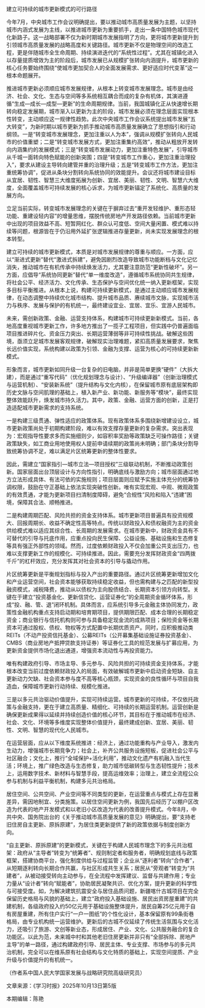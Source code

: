 建立可持续的城市更新模式的可行路径

今年7月，中央城市工作会议明确提出，要以推动城市高质量发展为主题，以坚持城市内涵式发展为主线，以推进城市更新为重要抓手，走出一条中国特色城市现代化新路子。这一战略部署不仅为新时期城市发展指明了方向，更将城市更新提升到引领城市高质量发展的战略高度和关键路径。城市更新不仅是物理空间的改造工程，更是伴随城市全生命周期、持续演进迭代的“系统性过程”。尤其在城镇化进入以存量提质增效为主的阶段后，城市发展已从规模扩张转向内涵提升，城市更新的核心任务要始终围绕“使城市更加契合人的全面发展需求、更好适应时代变革”这一根本命题展开。

推进城市更新必须顺应城市发展规律，从根本上转变城市发展理念。城市是由经济、社会、文化、生态与空间等多系统相互耦合而成的复杂有机体，其演进遵循“生成—成长—成型—更新”的生命周期规律。当前，我国城镇化正从快速增长期转向稳定发展期，城市渐入以更新为主的阶段，城市发展必须在理念层面实现根本性转变，主动顺应这一规律性趋势。此次中央城市工作会议系统提出城市发展“五大转变”，为新时期以城市更新为抓手推动城市高质量发展确立了思想指引和行动纲领。一是“转变城市发展理念，更加注重以人为本”，强调从规模扩张转向人民城市的价值重塑；二是“转变城市发展方式，更加注重集约高效”，推动从粗放开发转向内涵集约的发展模式；三是“转变城市发展动力，更加注重特色发展”，引导城市从千城一面转向特色赋能的创新突围；四是“转变城市工作重心，更加注重治理投入”，要求从建设主导转向建管并重的治理升级；五是“转变城市工作方法，更加注重统筹协调”，促进从条块分割转向系统协同的效能提升。会议还将城市建设目标从宜居、韧性、智慧三大维度拓展为创新、宜居、美丽、韧性、文明、智慧六大维度，全面覆盖城市可持续发展的核心诉求，为城市更新锚定了系统化、高质量的发展方向。

立足当前实际，转变城市发展理念的关键在于摒弃过去“重开发轻维护、重形态轻功能、重建设轻内容”的增量思维，摆脱传统房地产开发路径依赖。当前城市更新中出现的项目效益不高、短暂网红化、群众认可度低、空间大量闲置、模式难以持续等问题，根源皆在于仍沿用外延扩张逻辑推进存量更新，尚未实现发展理念的根本转型。

建立可持续的城市更新模式，本质是对城市发展规律的尊重与顺应。一方面，应以“渐进式更新”替代“激进式拆建”，避免因剧烈改造导致城市功能断档与文化记忆消失，推动城市在有机传承中持续焕发活力，尤其要注意防范“更新性破坏”。另一方面，应倡导“系统协同更新”替代“单一维度改造”，遵循城市系统协同共生规律，将社会公平、经济活力、文化传承、生态保护与空间优化统一纳入更新框架，实现多目标平衡推进。从根本上说，构建可持续更新模式，是通过主动顺应城市发展规律，在动态调整中持续优化城市结构、提升城市品质、赓续城市文脉，实现城市活力与秩序、发展与保护的有机统一，最终建设宜业、宜居、宜乐、宜游人民城市。

未来，需创新政策、金融、运营支持体系，构建城市可持续更新新模式。当前，各地高度重视城市更新工作，许多地方推出了一揽子工程项目，但实践中仍普遍面临项目推进碎片化、资金压力突出、长期运营薄弱等非可持续性挑战。破解这些困境，亟须立足城市发展客观规律，破解现实治理难题，紧扣高质量发展要求，聚焦长远价值实现，系统构建以政策为引领、金融为支撑、运营为核心的可持续更新新模式。

形象而言，城市更新如同升级一台复杂的旧电脑，并非是简单更换“硬件”（大拆大建），而是通过“重写代码”（优化规划理念与设计）、“升级编译器”（创新治理模式与运营机制）、“安装新系统”（提升结构与文化内核），在保留城市原有底层架构即历史文脉与空间肌理的基础上，植入新产业、新功能、新服务等“模块”，最终实现整体效能跃升，焕发城市持久活力。其中，政策、金融、运营方面的创新，正是打造适配城市更新需求的支持系统。

一是构建三级贯通、弹性适应的政策体系。现有政策体系多围绕新增建设设立，城市更新政策尚处于初期构建阶段，难以有效支撑存量更新的复杂需求。突出表现为：宏观指导性要求多而实施细则少，如容积率奖励等政策缺乏可操作路径；关键政策缺失，如工商业用地使用权人提前申请续期的政策尚未明确；部门条块分割导致统筹协调不足，难以满足片区统筹更新的整体性要求。

因此，需建立“国家指引—城市立法—项目授权”三级联动机制，不断推动政策创新。国家层面出台顶层设计与方向性指引，明确底线与激励方向；城市层面通过地方立法形成具体、有法可依的实施规则；项目层面则应赋予实施主体充分的统筹协调权限，鼓励在守正基础上依法实现突破性创新。唯有实现宏观、中观、微观政策的有效贯通，才能为更新项目扫清制度障碍，避免“合规性”风险和陷入“违建”困境，保障其合法、顺畅推进。

二是构建周期匹配、风险共担的资金支持体系。城市更新项目普遍具有投资规模大、回报周期长、收益不确定性高等特点。传统以财政投入和债权融资为主的资金供给模式难以适应其综合性、长周期的发展需求。在城市更新中，财政资金具有不可替代的引导与托底作用，应重点投向民生保障、公益设施、基础设施和生态修复等具有强正外部性的领域。然而，过度依赖财政投入不仅会加重公共支出压力，也难以支撑更新工作的规模化、可持续推进。因此，需要充分发挥财政资金“四两拨千斤”的杠杆效应，充分发挥其对社会资本的引导与撬动作用。

片区统筹更新是平衡规划指标与投入产出的重要路径。通过片区统筹更新增加文化和产业运营空间，社会资本能够获取持续稳定收益，但也需构建与之匹配的新型投融资模式，减税降费，推动从以债权为主向股债结合、长期资本引领方向转型。关键在于建立“投资基金化、更新信贷化、运营证券化”的全周期资金循环体系，形成“投、融、管、退”闭环机制。具体而言，应系统引导多元金融主体协同发力，政策性金融机构重点支持启动期和培育期项目，提供期限匹配、成本合理的长期稳定资金；商业银行与信托机构则可参与具备稳定现金流的成熟项目；保险资金等长期资本可通过股权、债权、物权等方式配置中长期优质资产。同时，应积极推动类REITs（不动产投资信托基金）、公募REITs（公开募集基础设施证券投资基金）、CMBS（商业房地产抵押贷款支持证券）等证券化工具的规范发展与扩募应用，为更新资金提供市场化退出通道，增强资本流动性与再投资能力。

唯有构建政府引导、市场主导、多元参与、风险共担的可持续资金支持体系，才能根本改变当前过度依赖财政投入的局面，有效破解城市更新中启动资金短缺、自主更新动力欠缺、社会资本参与度不高等核心瓶颈，实现资金的良性循环与项目自我造血，保障城市更新行动持续、规模化推进。

三是以多元共治驱动价值提升，实现可持续运营。城市更新的可持续，不仅依托政策与金融支持，更在于建立高质量、精细化、可持续的长期运营机制。运营创新是确保更新成果得以延续并持续创造价值的核心环节，其目标在于推动城市在经济、社会、文化、环境等多维度实现整体价值提升，最终建成创新、宜居、美丽、韧性、文明、智慧的现代化人民城市。

在运营层面，应从以下维度系统推进：经济上，通过功能重构与产业导入，激发内生动力，增强城市长期竞争力；社会上，补齐公共服务设施短板，促进社会公平与社区融合；文化上，推行“全域保护+活化利用”，推动文化遗产有机融入当代生活；环境上，推广绿色改造与生态修复，助力城市低碳转型与生态韧性提升；技术上，运用数字技术、新材料与智慧手段，提高运维效率；治理上，建立全流程公众参与机制与利益平衡机制，构建多元共治格局。

居住空间、公共空间、产业空间等不同类型的更新，在运营重点与模式上存在显著差异，需因地制宜、分类施策。以居住空间更新为例，我国先后经历了以棚户区改造为代表的地产开发模式和以老旧小区改造为代表的改善提升模式。今年8月，中共中央、国务院出台的《关于推动城市高质量发展的意见》明确提出，要“支持老旧住房自主更新、原拆原建”，为居住类更新提供了新的政策依据与制度创新方向。

“自主更新、原拆原建”的更新模式，关键在于构建人民城市理念下的多元共治框架：政府从“主导者”转变为“统筹者”、规则制定者和服务者，明确规划底线与政策框架，搭建协商平台，强化制度供给与过程监管；企业从“逐利者”转向“合作者”，从短期逐利转向长期合作共赢，与社区形成共生关系；居民从“旁观者”转变为“共建者”，从被动接受转向主动参与，在全流程中发挥建议、监督与共建作用；专业力量从“设计者”转向“赋能者”，协助居民凝聚共识、优化方案，提升更新的科学性与可接受度。如，为解决建筑抗震安全与居住品质问题，新疆喀什古城项目在完全保留历史格局与风貌的基础上，建立“政府投入基础设施、居民出资房屋重建”的共建机制，各级政府投入约50亿元用于基础设施整体提升，居民自筹25亿元用于自有房屋重建，所有住户实行“一户一图纸”的个性化设计，基本保留原有99条街巷格局，由专业机构统一运营维护。更新后的古城不仅延续了传统生活氛围与文化活力，还吸引了旅游、文创等新业态，形成居住、产业、文化、公共服务融合的复合功能区。以此为范，未来城中村和其他老旧住房更新并非只有“全部拆除、房地产主导”的单一路径，通过构建政府引导、居民主体、专业支撑、市场参与的多元共治机制，完全可以在维系原有社会结构与文化特质的基础上，实现空间提质、产业升级与价值提升的有机统一。

（作者系中国人民大学国家发展与战略研究院高级研究员）


文章来源：《学习时报》2025年10月13日第5版

本期编辑：陈艳

